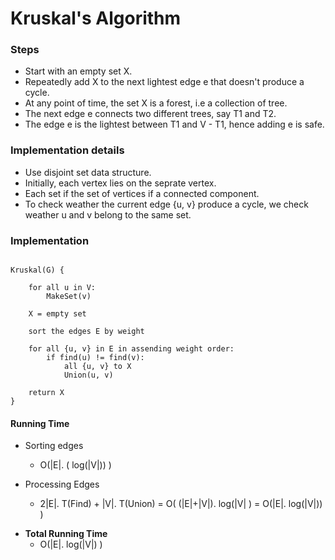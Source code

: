 # Kruskal's Algorithm

### Steps

- Start with an empty set X.
- Repeatedly add X to the next lightest edge e that doesn't produce a cycle.
- At any point of time, the set X is a forest, i.e a collection of tree.
- The next edge e connects two different trees, say T1 and T2.
- The edge e is the lightest between T1 and V - T1, hence adding e is safe.


### Implementation details

* Use disjoint set data structure.
* Initially, each vertex lies on the seprate vertex.
* Each set if the set of vertices if a connected component.
* To check weather the current edge {u, v} produce a cycle, we check weather u and v belong to the same set.

### Implementation

```

Kruskal(G) {

	for all u in V:
		MakeSet(v)

	X = empty set

	sort the edges E by weight

	for all {u, v} in E in assending weight order:
		if find(u) != find(v):
			all {u, v} to X
			Union(u, v)

	return X
}

```


#### Running Time

- Sorting edges
 	* O(|E|. ( log(|V|)) )

- Processing Edges
	* 2|E|. T(Find) + |V|. T(Union) = O( (|E|+|V|). log(|V| ) = O(|E|. log(|V|)) )

* **Total  Running Time**
 	- O(|E|. log(|V|) )